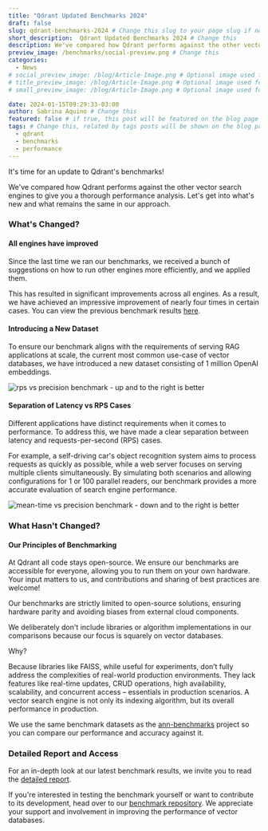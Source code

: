 ```yaml
---
title: "Qdrant Updated Benchmarks 2024"
draft: false
slug: qdrant-benchmarks-2024 # Change this slug to your page slug if needed
short_description:  Qdrant Updated Benchmarks 2024 # Change this
description: We've compared how Qdrant performs against the other vector search engines to give you a thorough performance analysis # Change this
preview_image: /benchmarks/social-preview.png # Change this
categories:
  - News
# social_preview_image: /blog/Article-Image.png # Optional image used for link previews
# title_preview_image: /blog/Article-Image.png # Optional image used for blog post title
# small_preview_image: /blog/Article-Image.png # Optional image used for small preview in the list of blog posts

date: 2024-01-15T09:29:33-03:00
author: Sabrina Aquino # Change this
featured: false # if true, this post will be featured on the blog page
tags: # Change this, related by tags posts will be shown on the blog page
  - qdrant
  - benchmarks
  - performance
---
```


It's time for an update to Qdrant's benchmarks! 

We've compared how Qdrant performs against the other vector search engines to give you a thorough performance analysis. Let's get into what's new and what remains the same in our approach. 

### What's Changed?

#### All engines have improved

Since the last time we ran our benchmarks, we received a bunch of suggestions on how to run other engines more efficiently, and we applied them. 

This has resulted in significant improvements across all engines. As a result, we have achieved an impressive improvement of nearly four times in certain cases. You can view the previous benchmark results [here](https://qdrant.tech/benchmarks/single-node-speed-benchmark-2022/).

#### Introducing a New Dataset

To ensure our benchmark aligns with the requirements of serving RAG applications at scale, the current most common use-case of vector databases, we have introduced a new dataset consisting of 1 million OpenAI embeddings.

![rps vs precision benchmark - up and to the right is better](/blog/qdrant-updated-benchmarks-2024/rps-bench.png)
#### Separation of Latency vs RPS Cases

Different applications have distinct requirements when it comes to performance. To address this, we have made a clear separation between latency and requests-per-second (RPS) cases. 

For example, a self-driving car's object recognition system aims to process requests as quickly as possible, while a web server focuses on serving multiple clients simultaneously. By simulating both scenarios and allowing configurations for 1 or 100 parallel readers, our benchmark provides a more accurate evaluation of search engine performance.

![mean-time vs precision benchmark - down and to the right is better](/blog/qdrant-updated-benchmarks-2024/latency-bench.png)
### What Hasn't Changed?

#### Our Principles of Benchmarking

At Qdrant all code stays open-source. We ensure our benchmarks are accessible for everyone, allowing you to run them on your own hardware. Your input matters to us, and contributions and sharing of best practices are welcome!


Our benchmarks are strictly limited to open-source solutions, ensuring hardware parity and avoiding biases from external cloud components. 


We deliberately don't include libraries or algorithm implementations in our comparisons because our focus is squarely on vector databases. 

Why?

Because libraries like FAISS, while useful for experiments, don’t fully address the complexities of real-world production environments. They lack features like real-time updates, CRUD operations, high availability, scalability, and concurrent access – essentials in production scenarios. A vector search engine is not only its indexing algorithm, but its overall performance in production.


We use the same benchmark datasets as the [ann-benchmarks](https://github.com/erikbern/ann-benchmarks/#data-sets) project so you can compare our performance and accuracy against it.

### Detailed Report and Access

For an in-depth look at our latest benchmark results, we invite you to read the [detailed report](https://qdrant.tech/benchmarks).


If you're interested in testing the benchmark yourself or want to contribute to its development, head over to our [benchmark repository](https://github.com/qdrant/vector-db-benchmark). We appreciate your support and involvement in improving the performance of vector databases.


